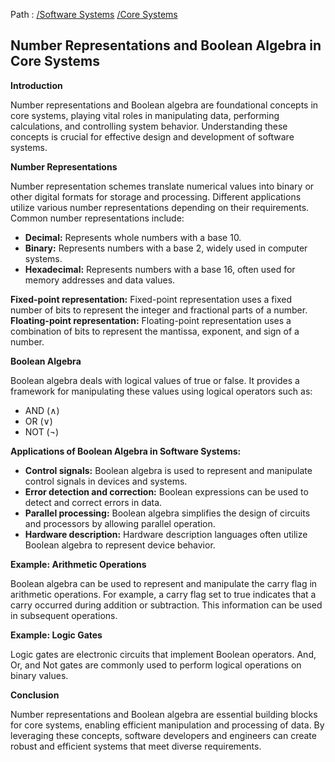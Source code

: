 Path : [/Software Systems](../../index.md) [/Core Systems](../index.md)
## Number Representations and Boolean Algebra in Core Systems

**Introduction**

Number representations and Boolean algebra are foundational concepts in core systems, playing vital roles in manipulating data, performing calculations, and controlling system behavior. Understanding these concepts is crucial for effective design and development of software systems.


**Number Representations**

Number representation schemes translate numerical values into binary or other digital formats for storage and processing. Different applications utilize various number representations depending on their requirements. Common number representations include:

* **Decimal:** Represents whole numbers with a base 10.
* **Binary:** Represents numbers with a base 2, widely used in computer systems.
* **Hexadecimal:** Represents numbers with a base 16, often used for memory addresses and data values.


**Fixed-point representation:** Fixed-point representation uses a fixed number of bits to represent the integer and fractional parts of a number. 
**Floating-point representation:** Floating-point representation uses a combination of bits to represent the mantissa, exponent, and sign of a number.


**Boolean Algebra**

Boolean algebra deals with logical values of true or false. It provides a framework for manipulating these values using logical operators such as:

* AND (∧)
* OR (∨)
* NOT (¬)


**Applications of Boolean Algebra in Software Systems:**

* **Control signals:** Boolean algebra is used to represent and manipulate control signals in devices and systems.
* **Error detection and correction:** Boolean expressions can be used to detect and correct errors in data.
* **Parallel processing:** Boolean algebra simplifies the design of circuits and processors by allowing parallel operation.
* **Hardware description:** Hardware description languages often utilize Boolean algebra to represent device behavior.


**Example: Arithmetic Operations**

Boolean algebra can be used to represent and manipulate the carry flag in arithmetic operations. For example, a carry flag set to true indicates that a carry occurred during addition or subtraction. This information can be used in subsequent operations.


**Example: Logic Gates**

Logic gates are electronic circuits that implement Boolean operators. And, Or, and Not gates are commonly used to perform logical operations on binary values. 


**Conclusion**

Number representations and Boolean algebra are essential building blocks for core systems, enabling efficient manipulation and processing of data. By leveraging these concepts, software developers and engineers can create robust and efficient systems that meet diverse requirements.
